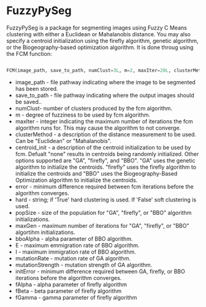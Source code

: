 # FuzzyPySeg

FuzzyPySeg is a package for segmenting images using Fuzzy C Means clustering with either a Euclidean or Mahalanobis distance. You may also specify a centroid initialization using the firefly algorithm, genetic algorithm, or the Biogeography-based optimization algorithm. It is done throug using the FCM function:


```python

FCM(image_path, save_to_path, numClust=3L, m=2, maxIter=20L, clusterMethod="Euclidean", centroid_init="None",  error=0.001, hard="True", popSize=50L, maxGen=50L, bboAlpha=0.25, E=1, I=1, mutationRate=0.25, mutationStrength=1, initError=0.001, fAlpha=0.05, fBeta=1, fGamma=1.5)

```


- image_path - file pathway indicating where the image to be segmented has been stored.
- save_to_path - file pathway indicating where the output images should be saved..
- numClust- number of clusters produced by the fcm algorithm.
- m - degree of fuzziness to be used by fcm algorithm.
- maxIter - integer indicating the maximum number of iterations the fcm algorithm runs for. This may cause the algorithm to not converge.
- clusterMethod - a description of the distance measurement to be used. Can be "Euclidean" or "Mahalanobis".
- centroid_init - a description of the centroid initialization to be used by fcm. Defualt "none" results in centroids being randomly initialized. Other options supported are "GA", "firefly", and "BBO". "GA" uses the genetic algorithm to initialize the centroids. "firefly" uses the firefly algorithm to initialize the centroids and "BBO" uses the Biogeography-Based Optimization algorithm to initialize the centroids.
- error - minimum difference required between fcm iterations before the algorithm converges.
- hard - string; if 'True' hard clustering is used. If 'False' soft clustering is used. 
- popSize - size of the population for "GA", "firefly", or "BBO" algorithm initializations.
- maxGen - maximum number of iterations for "GA", "firefly", or "BBO" algortihm initializations.
- bboAlpha - alpha parameter of BBO algorithm.
- E - maximum emmigration rate of BBO algorithm.
- I - maximum immigration rate of BBO algorithm.
- mutationRate - mutation rate of GA algorithm.
- mutationStrength - mutation strength of GA algorithm.
- initError - minimum difference required between GA, firefly, or BBO iterations before the algorithm converges.
- fAlpha - alpha parameter of firefly algorithm
- fBeta - beta parameter of firefly algorithm
- fGamma - gamma parameter of firefly algorithm


